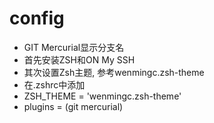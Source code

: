 # config
* GIT Mercurial显示分支名
* 首先安装ZSH和ON My SSH
* 其次设置Zsh主题, 参考wenmingc.zsh-theme
* 在.zshrc中添加
* ZSH_THEME = 'wenmingc.zsh-theme'
* plugins = (git mercurial)
